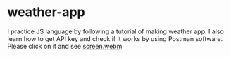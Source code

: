 # weather-app
I practice JS language by following a tutorial of making weather app. 
I also learn how to get API key and check if it works by using Postman software. 
Please click on it and see
[screen.webm](https://user-images.githubusercontent.com/44481142/179744476-61e75657-bb19-400a-98e0-c61d51b8e2c2.webm)
